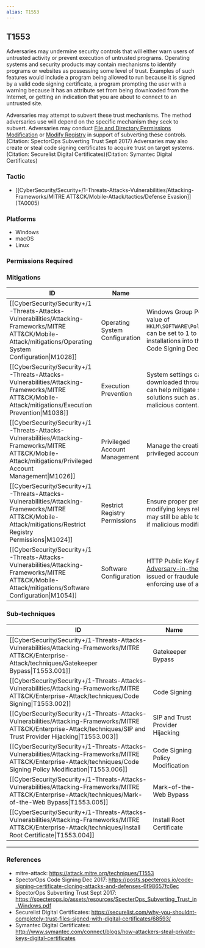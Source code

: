 ```yaml
---
alias: T1553
---
```


## T1553

Adversaries may undermine security controls that will either warn users of untrusted activity or prevent execution of untrusted programs. Operating systems and security products may contain mechanisms to identify programs or websites as possessing some level of trust. Examples of such features would include a program being allowed to run because it is signed by a valid code signing certificate, a program prompting the user with a warning because it has an attribute set from being downloaded from the Internet, or getting an indication that you are about to connect to an untrusted site.

Adversaries may attempt to subvert these trust mechanisms. The method adversaries use will depend on the specific mechanism they seek to subvert. Adversaries may conduct [File and Directory Permissions Modification](https://attack.mitre.org/techniques/T1222) or [Modify Registry](https://attack.mitre.org/techniques/T1112) in support of subverting these controls.(Citation: SpectorOps Subverting Trust Sept 2017) Adversaries may also create or steal code signing certificates to acquire trust on target systems.(Citation: Securelist Digital Certificates)(Citation: Symantec Digital Certificates) 


### Tactic
- [[CyberSecurity/Security+/1-Threats-Attacks-Vulnerabilities/Attacking-Frameworks/MITRE ATT&CK/Mobile-Attack/tactics/Defense Evasion]] (TA0005)

### Platforms
- Windows
- macOS
- Linux

### Permissions Required

### Mitigations

| ID | Name | Description |
| --- | --- | --- |
| [[CyberSecurity/Security+/1-Threats-Attacks-Vulnerabilities/Attacking-Frameworks/MITRE ATT&CK/Mobile-Attack/mitigations/Operating System Configuration\|M1028]] | Operating System Configuration | Windows Group Policy can be used to manage root certificates and the <code>Flags</code> value of <code>HKLM\\SOFTWARE\\Policies\\Microsoft\\SystemCertificates\\Root\\ProtectedRoots</code> can be set to 1 to prevent non-administrator users from making further root installations into their own HKCU certificate store. (Citation: SpectorOps Code Signing Dec 2017) |
| [[CyberSecurity/Security+/1-Threats-Attacks-Vulnerabilities/Attacking-Frameworks/MITRE ATT&CK/Mobile-Attack/mitigations/Execution Prevention\|M1038]] | Execution Prevention | System settings can prevent applications from running that haven't been downloaded through the Apple Store (or other legitimate repositories) which can help mitigate some of these issues. Also enable application control solutions such as AppLocker and/or Device Guard to block the loading of malicious content. |
| [[CyberSecurity/Security+/1-Threats-Attacks-Vulnerabilities/Attacking-Frameworks/MITRE ATT&CK/Mobile-Attack/mitigations/Privileged Account Management\|M1026]] | Privileged Account Management | Manage the creation, modification, use, and permissions associated to privileged accounts, including SYSTEM and root. |
| [[CyberSecurity/Security+/1-Threats-Attacks-Vulnerabilities/Attacking-Frameworks/MITRE ATT&CK/Mobile-Attack/mitigations/Restrict Registry Permissions\|M1024]] | Restrict Registry Permissions | Ensure proper permissions are set for Registry hives to prevent users from modifying keys related to SIP and trust provider components. Components may still be able to be hijacked to suitable functions already present on disk if malicious modifications to Registry keys are not prevented. |
| [[CyberSecurity/Security+/1-Threats-Attacks-Vulnerabilities/Attacking-Frameworks/MITRE ATT&CK/Mobile-Attack/mitigations/Software Configuration\|M1054]] | Software Configuration | HTTP Public Key Pinning (HPKP) is one method to mitigate potential [Adversary-in-the-Middle](https://attack.mitre.org/techniques/T1557) situations where and adversary uses a mis-issued or fraudulent certificate to intercept encrypted communications by enforcing use of an expected certificate. (Citation: Wikipedia HPKP) |

### Sub-techniques

| ID | Name |
| --- | --- |
| [[CyberSecurity/Security+/1-Threats-Attacks-Vulnerabilities/Attacking-Frameworks/MITRE ATT&CK/Enterprise-Attack/techniques/Gatekeeper Bypass\|T1553.001]] | Gatekeeper Bypass |
| [[CyberSecurity/Security+/1-Threats-Attacks-Vulnerabilities/Attacking-Frameworks/MITRE ATT&CK/Enterprise-Attack/techniques/Code Signing\|T1553.002]] | Code Signing |
| [[CyberSecurity/Security+/1-Threats-Attacks-Vulnerabilities/Attacking-Frameworks/MITRE ATT&CK/Enterprise-Attack/techniques/SIP and Trust Provider Hijacking\|T1553.003]] | SIP and Trust Provider Hijacking |
| [[CyberSecurity/Security+/1-Threats-Attacks-Vulnerabilities/Attacking-Frameworks/MITRE ATT&CK/Enterprise-Attack/techniques/Code Signing Policy Modification\|T1553.006]] | Code Signing Policy Modification |
| [[CyberSecurity/Security+/1-Threats-Attacks-Vulnerabilities/Attacking-Frameworks/MITRE ATT&CK/Enterprise-Attack/techniques/Mark-of-the-Web Bypass\|T1553.005]] | Mark-of-the-Web Bypass |
| [[CyberSecurity/Security+/1-Threats-Attacks-Vulnerabilities/Attacking-Frameworks/MITRE ATT&CK/Enterprise-Attack/techniques/Install Root Certificate\|T1553.004]] | Install Root Certificate |


---
### References

- mitre-attack: https://attack.mitre.org/techniques/T1553
- SpectorOps Code Signing Dec 2017: https://posts.specterops.io/code-signing-certificate-cloning-attacks-and-defenses-6f98657fc6ec
- SpectorOps Subverting Trust Sept 2017: https://specterops.io/assets/resources/SpecterOps_Subverting_Trust_in_Windows.pdf
- Securelist Digital Certificates: https://securelist.com/why-you-shouldnt-completely-trust-files-signed-with-digital-certificates/68593/
- Symantec Digital Certificates: http://www.symantec.com/connect/blogs/how-attackers-steal-private-keys-digital-certificates
